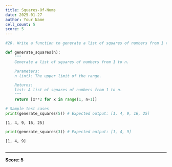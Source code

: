 ```yaml
---
title: Squares-Of-Nums
date: 2025-01-27
author: Your Name
cell_count: 5
score: 5
---
```


```python
#20. Write a function to generate a list of squares of numbers from 1 to n.
```


```python
def generate_squares(n):
    """
    Generate a list of squares of numbers from 1 to n.

    Parameters:
    n (int): The upper limit of the range.

    Returns:
    list: A list of squares of numbers from 1 to n.
    """
    return [x**2 for x in range(1, n+1)]
```


```python
# Sample test cases
print(generate_squares(5)) # Expected output: [1, 4, 9, 16, 25]
```

    [1, 4, 9, 16, 25]



```python
print(generate_squares(3)) # Expected output: [1, 4, 9]
```

    [1, 4, 9]



```python

```


---
**Score: 5**
